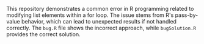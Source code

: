 This repository demonstrates a common error in R programming related to modifying list elements within a for loop.  The issue stems from R's pass-by-value behavior, which can lead to unexpected results if not handled correctly. The `bug.R` file shows the incorrect approach, while `bugSolution.R` provides the correct solution.